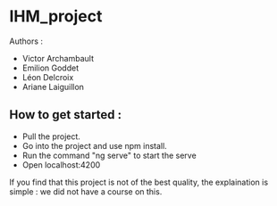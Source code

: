 # IHM_project
Authors :
 * Victor Archambault
 * Emilion Goddet
 * Léon Delcroix
 * Ariane Laiguillon

## How to get started :
* Pull the project.
* Go into the project and use npm install.
* Run the command "ng serve" to start the serve
* Open localhost:4200 

If you find that this project is not of the best quality, the explaination is simple : we did not have a course on this.
